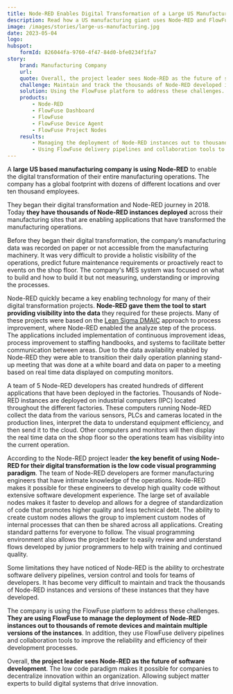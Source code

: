 ```yaml
---
title: Node-RED Enables Digital Transformation of a Large US Manufacturing Company
description: Read how a US manufacturing giant uses Node-RED and FlowFuse for digital transformation, deploying thousands of instances to boost operational efficiency and innovation.
image: /images/stories/large-us-manufacturing.jpg
date: 2023-05-04
logo:
hubspot:
    formId: 826044fa-9760-4f47-84d0-bfe0234f1fa7
story:
    brand: Manufacturing Company
    url:
    quote: Overall, the project leader sees Node-RED as the future of software development. The low code paradigm makes it possible for companies to decentralize innovation within an organization
    challenge: Maintain and track the thousands of Node-RED developed instances and versions of these instances.
    solution: Using the FlowFuse platform to address these challenges.
    products:
        - Node-RED
        - FlowFuse Dashboard
        - FlowFuse
        - FlowFuse Device Agent
        - FlowFuse Project Nodes
    results:
        - Managing the deployment of Node-RED instances out to thousands of remote devices and maintain multiple versions of the instances.
        - Using FlowFuse delivery pipelines and collaboration tools to improve the reliability and efficiency of their development processes.
---
```


A **large US based manufacturing company is using Node-RED** to enable the digital transformation of their entire manufacturing operations. The company has a global footprint with dozens of different locations and over ten thousand employees.

<!--more-->

They began their digital transformation and Node-RED journey in 2018. Today **they have thousands of Node-RED instances deployed** across their manufacturing sites that are enabling applications that have transformed the manufacturing operations.

Before they began their digital transformation, the company’s manufacturing data was recorded on paper or not accessible from the manufacturing machinery. It was very difficult to provide a holistic visibility of the operations, predict future maintenance requirements or proactively react to events on the shop floor. The company's MES system was focused on what to build and how to build it but not measuring, understanding or improving the processes.

Node-RED quickly became a key enabling technology for many of their digital transformation projects. **Node-RED gave them the tool to start providing visibility into the data** they required for these projects. Many of these projects were based on the [Lean Sigma DMAIC](https://goleansixsigma.com/dmaic-five-basic-phases-of-lean-six-sigma/) approach to process improvement, where Node-RED enabled the analyze step of the process. The applications included implementation of continuous improvement ideas, process improvement to staffing handbooks, and systems to facilitate better communication between areas. Due to the data availability enabled by Node-RED they were able to transition their daily operation planning stand-up meeting that was done at a white board and data on paper to a meeting based on real time data displayed on computing monitors.

A team of 5 Node-RED developers has created hundreds of different applications that have been deployed in the factories. Thousands of Node-RED instances are deployed on industrial computers (IPC) located throughout the different factories. These computers running Node-RED collect the data from the various sensors, PLCs and cameras located in the production lines, interpret the data to understand equipment efficiency, and then send it to the cloud. Other computers and monitors will then display the real time data on the shop floor so the operations team has visibility into the current operation.

According to the Node-RED project leader **the key benefit of using Node-RED for their digital transformation is the low code visual programming paradigm**. The team of Node-RED developers are former manufacturing engineers that have intimate knowledge of the operations. Node-RED makes it possible for these engineers to develop high quality code without extensive software development experience. The large set of available nodes makes it faster to develop and allows for a degree of standardization of code that promotes higher quality and less technical debt. The ability to create custom nodes allows the group to implement custom nodes of internal processes that can then be shared across all applications. Creating standard patterns for everyone to follow. The visual programming environment also allows the project leader to easily review and understand flows developed by junior programmers to help with training and continued quality.

Some limitations they have noticed of Node-RED is the ability to orchestrate software delivery pipelines, version control and tools for teams of developers. It has become very difficult to maintain and track the thousands of Node-RED instances and versions of these instances that they have developed.

The company is using the FlowFuse platform to address these challenges. **They are using FlowFuse to manage the deployment of Node-RED instances out to thousands of remote devices and maintain multiple versions of the instances**. In addition, they use FlowFuse delivery pipelines and collaboration tools to improve the reliability and efficiency of their development processes.

Overall, **the project leader sees Node-RED as the future of software development**. The low code paradigm makes it possible for companies to decentralize innovation within an organization. Allowing subject matter experts to build digital systems that drive innovation.
